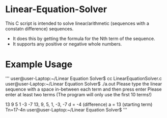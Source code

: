 # Linear-Equation-Solver
This C script is intended to solve linear/arithmetic (sequences with a constatn difference) sequences.
* It does this by getting the formula for the Nth term of the sequence.
* It supports any positive or negative whole numbers.

# Example Usage
'''
user@user-Laptop:~/Linear Equation Solver$ cc LinearEquationSolver.c
user@user-Laptop:~/Linear Equation Solver$ ./a.out
Please type the linear sequence with a space in-between each term and then press enter
Please enter at least two terms
(The program will only use the first 10 terms!)

13 9 5 1 -3 -7
13, 9, 5, 1, -3, -7
d = -4 (difference)
a = 13 (starting term)
Tn=17-4n
user@user-Laptop:~/Linear Equation Solver$
'''
